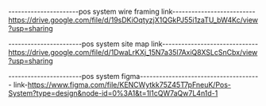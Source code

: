  ----------------------pos system wire framing link--------------------------
https://drive.google.com/file/d/19sDKiOqtyzjX1QGkPJ55i1zaTU_bW4Kc/view?usp=sharing



-----------------------pos system site map link------------------------------
https://drive.google.com/file/d/1DwaLrKXj_15N7a35l7AxiQ8XSLcSnCbx/view?usp=sharing



-----------------------pos system figma--------------------------------------
link-https://www.figma.com/file/KENCWytkk75Z45T7pFneuK/Pos-System?type=design&node-id=0%3A1&t=1l1cQW7aQw7L4n1d-1
